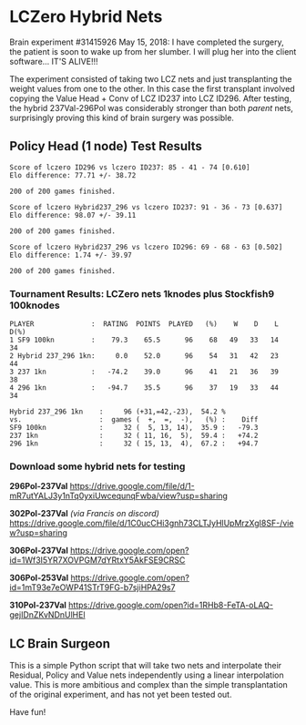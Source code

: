 # LCZero Hybrid Nets

Brain experiment #31415926
May 15, 2018: I have completed the surgery, the patient is soon to wake up from her slumber. I will plug her into the client software... IT'S ALIVE!!!

The experiment consisted of taking two LCZ nets and just transplanting the weight values from one to the other. In this case the first transplant involved copying the Value Head + Conv of LCZ ID237 into LCZ ID296.
After testing, the hybrid 237Val-296Pol was considerably stronger than both *parent* nets, surprisingly proving this kind of brain surgery was possible. 

## Policy Head (1 node) Test Results

    Score of lczero ID296 vs lczero ID237: 85 - 41 - 74 [0.610]
    Elo difference: 77.71 +/- 38.72

    200 of 200 games finished.

    Score of lczero Hybrid237_296 vs lczero ID237: 91 - 36 - 73 [0.637]
    Elo difference: 98.07 +/- 39.11

    200 of 200 games finished.

    Score of lczero Hybrid237_296 vs lczero ID296: 69 - 68 - 63 [0.502]
    Elo difference: 1.74 +/- 39.97

    200 of 200 games finished.

### Tournament Results: LCZero nets 1knodes plus Stockfish9 100knodes

    PLAYER              :  RATING  POINTS  PLAYED   (%)    W    D    L  D(%)
    1 SF9 100kn         :    79.3    65.5      96    68   49   33   14    34
    2 Hybrid 237_296 1kn:     0.0    52.0      96    54   31   42   23    44
    3 237 1kn           :   -74.2    39.0      96    41   21   36   39    38
    4 296 1kn           :   -94.7    35.5      96    37   19   33   44    34

    Hybrid 237_296 1kn    :     96 (+31,=42,-23),  54.2 %
    vs.                   :  games (  +,  =,  -),   (%) :    Diff
    SF9 100kn             :     32 (  5, 13, 14),  35.9 :   -79.3
    237 1kn               :     32 ( 11, 16,  5),  59.4 :   +74.2
    296 1kn               :     32 ( 15, 13,  4),  67.2 :   +94.7

### Download some hybrid nets for testing

**296Pol-237Val**
https://drive.google.com/file/d/1-mR7utYALJ3y1nTq0yxiUwcequnqFwba/view?usp=sharing

**302Pol-237Val**  *(via Francis on discord)* 
https://drive.google.com/file/d/1C0ucCHi3gnh73CLTJyHlUpMrzXgI8SF-/view?usp=sharing

**306Pol-237Val**
https://drive.google.com/open?id=1Wf3I5YR7XOVPGM7dYRtxY5AkFSE9CRSC

**306Pol-253Val**
https://drive.google.com/open?id=1mT93e7eOWP41STrT9FG-b7sjiHPA29s7

**310Pol-237Val**
https://drive.google.com/open?id=1RHb8-FeTA-oLAQ-gejIDnZKvNDnUlHEl

## LC Brain Surgeon

This is a simple Python script that will take two nets and interpolate their Residual, Policy and Value nets independently using a linear interpolation value. This is more ambitious and complex than the simple transplantation of the original experiment, and has not yet been tested out.

Have fun!
